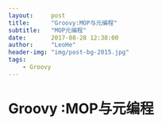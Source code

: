 ```yaml
---
layout:     post
title:      "Groovy:MOP与元编程"
subtitle:   "MOP元编程"
date:       2017-08-28 12:38:00
author:     "LeoHe"
header-img: "img/post-bg-2015.jpg"
tags:
    - Groovy	
---
```


# Groovy :MOP与元编程

